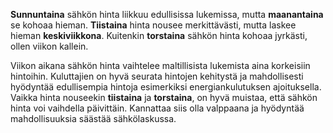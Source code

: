 **Sunnuntaina** sähkön hinta liikkuu edullisissa lukemissa, mutta **maanantaina** se kohoaa hieman. **Tiistaina** hinta nousee merkittävästi, mutta laskee hieman **keskiviikkona**. Kuitenkin **torstaina** sähkön hinta kohoaa jyrkästi, ollen viikon kallein.

Viikon aikana sähkön hinta vaihtelee maltillisista lukemista aina korkeisiin hintoihin. Kuluttajien on hyvä seurata hintojen kehitystä ja mahdollisesti hyödyntää edullisempia hintoja esimerkiksi energiankulutuksen ajoituksella. Vaikka hinta nouseekin **tiistaina** ja **torstaina**, on hyvä muistaa, että sähkön hinta voi vaihdella päivittäin. Kannattaa siis olla valppaana ja hyödyntää mahdollisuuksia säästää sähkölaskussa.